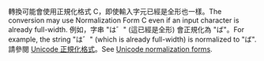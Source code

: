 <span data-ttu-id="e99b8-101">轉換可能會使用正規化格式 C，即使輸入字元已經是全形也一樣。</span><span class="sxs-lookup"><span data-stu-id="e99b8-101">The conversion may use Normalization Form C even if an input character is already full-width.</span></span> <span data-ttu-id="e99b8-102">例如，字串 "は゛" (這已經是全形) 會正規化為 "ば"。</span><span class="sxs-lookup"><span data-stu-id="e99b8-102">For example, the string "は゛" (which is already full-width) is normalized to "ば".</span></span> <span data-ttu-id="e99b8-103">請參閱 [Unicode 正規化格式](http://unicode.org/reports/tr15)。</span><span class="sxs-lookup"><span data-stu-id="e99b8-103">See [Unicode normalization forms](http://unicode.org/reports/tr15).</span></span>